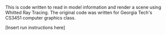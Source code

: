 This is code written to read in model information and render a scene using Whitted Ray Tracing. The original code was written for Georgia Tech's CS3451 computer graphics class. 

[Insert run instructions here]